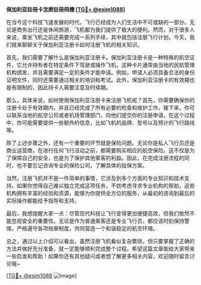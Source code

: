 **保加利亚註冊卡怎麽註冊飛機 [[TG💪+ @esim1088](https://t.me/s/esim1088)]**

在当今这个科技飞速发展的时代，飞行已经成为人们生活中不可或缺的一部分。无论是商务出行还是休闲旅游，飞机都为我们提供了极大的便利。然而，对于很多人来说，乘坐飞机之前还需要完成一系列手续，其中就包括注册飞行计划。今天，我们就来聊聊关于保加利亚注册卡如何注册飞机的相关知识。

首先，我们需要了解什么是保加利亚注册卡。保加利亚注册卡是一种特殊的航空证件，它允许持有者在特定条件下驾驶或操作飞机。这种卡片通常由当地的民航管理机构颁发，并且需要满足一定的条件才能申请。例如，申请人必须具备合法的身份证明文件，同时还需要通过相关的培训和考试。此外，保加利亚注册卡的有效期也是有限制的，因此持卡人需要注意及时续期。

那么，具体来说，如何使用保加利亚注册卡来注册飞机呢？首先，你需要确保你的注册卡处于有效期内，并且已经完成了所有必要的检查和维护工作。接下来，你可以联系当地的航空公司或者机场管理部门，向他们提交你的注册申请。在这个过程中，你可能需要提供一些额外的信息，比如飞机的品牌、型号以及预计的飞行路线等。

除了上述步骤之外，还有一个重要的环节就是保险问题。无论你是私人飞行员还是商业运营商，在进行任何飞行活动之前，都需要购买相应的航空保险。这不仅是为了保障自己的安全，也是为了保护其他乘客的利益。因此，在完成注册流程的同时，也不要忘记咨询专业的保险公司，了解具体的投保方案。

当然，注册飞机并不是一件简单的事情，它涉及到多个方面的专业知识和技术支持。如果你觉得自己难以独立完成这项任务，不妨考虑寻求专业机构的帮助。这些机构拥有丰富的经验和资源，能够为你提供全方位的服务，从最初的咨询到最后的实际操作都能给予指导和支持。

最后，我想提醒大家一点：尽管现代科技让飞行变得更加便捷高效，但我们依然不能忽视安全的重要性。无论是作为普通乘客还是专业飞行员，都应该时刻保持警惕，严格遵守各项规章制度，共同营造一个和谐稳定的航空环境。

总之，通过以上介绍可以看出，虽然注册飞机看似复杂繁琐，但只要掌握了正确的方法并做好充分准备，就一定能够顺利完成整个过程。希望这篇文章能给大家带来一些启发和帮助！如果你还有其他疑问或者想了解更多相关内容，欢迎随时留言讨论哦~

[[TG💪+ @esim1088](https://t.me/s/esim1088) ![Image](https://i.postimg.cc/4NQfJmqS/Snipaste-2025-05-13-00-14-12.png)]